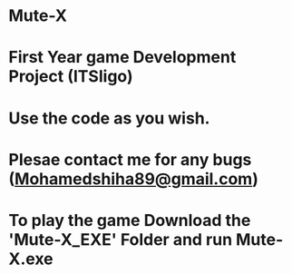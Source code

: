 # Mute-X
# First Year game Development Project (ITSligo)
# Use the code as you wish.
# Plesae contact me for any bugs (Mohamedshiha89@gmail.com)
# To play the game Download the 'Mute-X_EXE' Folder and run Mute-X.exe

